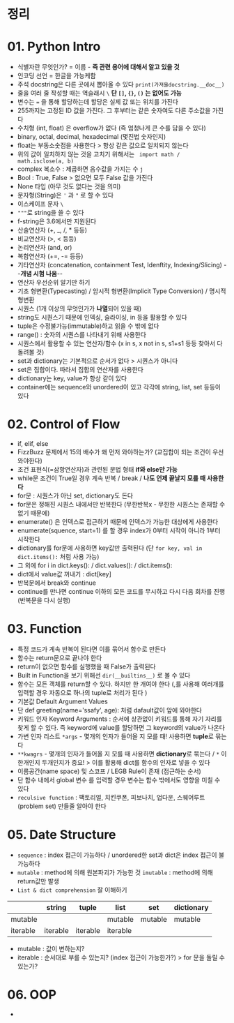 # 정리

# 01. Python Intro

* 식별자란 무엇인가?  = 이름 - **즉 관련 용어에 대해서 알고 있을 것**
* 인코딩 선언 = 한글을 가능케함
* 주석 docstring은 다른 곳에서 뽑아올 수 있다 `print(가져올docstring.__doc__)`
* 줄을 여러 줄 작성할 때는 역슬래시 `\`  **단 `[]`, `{}`, `()` 는 없어도 가능**
* 변수는 `=` 을 통해 할당하는데 할당은 실제 값 또는 위치를 가진다
* 255까지는 고정된 ID 값을 가진다. 그 후부터는 같은 숫자여도 다른 주소값을 가진다
* 수치형 (int, float) 은 overflow가 없다 (즉 엄청나게 큰 수를 담을 수 있다)
* binary, octal, decimal, hexadecimal (몇진법 숫자인지)
* float는 부동소숫점을 사용한다 > 항상 같은 값으로 일치되지 않는다
* 위의 값이 일치하지 않는 것을 고치기 위해서는 ` import math / math.isclose(a, b)`
* complex 복소수 : 제곱하면 음수값을 가지는 수 `j`
* Bool : True, False > 없으면 모두 False 값을 가진다
* None 타입 (아무 것도 없다는 것을 의미)
* 문자형(String)은 `'` 과 `"` 로 할 수 있다
* 이스케이프 문자 `\`
* `"""`로 string을 쓸 수 있다
* f-string은 3.6에서만 지원된다
* 산술연산자 (+, _, /, * 등등)
* 비교연산자 (>, < 등등)
* 논리연산자 (and, or)
* 복합연산자 (+=, -= 등등)
* 기타연산자 (concatenation, containment Test, Idenftity, Indexing/Slicing) --**개념 시험 나옴**--
* 연산자 우선순위 알기만 하기
* 기초 형변환(Typecasting) / 암시적 형변환(Implicit Type Conversion) / 명시적 형변환
* 시퀀스 (1개 이상의 무엇인가가 **나열**되어 있을 때) 
* string도 시퀀스기 때문에 인덱싱, 슬라이싱, in 등을 활용할 수 있다
* tuple은 수정불가능(immutable)하고 읽을 수 밖에 없다
* range() : 숫자의 시퀀스를 나타내기 위해 사용한다
* 시퀀스에서 활용할 수 있는 연산자/함수  (x in s, x not in s, s1+s1 등등 찾아서 다 돌려볼 것)
* set과 dictionary는 기본적으로 순서가 없다 > 시퀀스가 아니다
* set은 집합이다. 따라서 집합의 연산자를 사용한다
* dictionary는 key, value가 항상 같이 있다
* container에는 sequence와 unordered이 있고 각각에 string, list, set 등등이 있다



# 02. Control of Flow

* if, elif, else
* FizzBuzz 문제에서 15의 배수가 왜 먼저 와야하는가? (교집합이 되는 조건이 우선 와야한다)
* 조건 표현식(=삼항연산자)과 관련된 문법 형태 **if와 else만 가능**
* while문 조건이 True일 경우 계속 반복 / break / **나도 언제 끝날지 모를 때 사용한다**
* for문 : 시퀀스가 아닌 set, dictionary도 돈다
* for문은 정해진 시퀀스 내에서만 반복한다 (무한반복x - 무한한 시퀀스는 존재할 수 없기 때문에)
* enumerate() 은 인덱스로 접근하기 때문에 인덱스가 가능한 대상에게 사용한다
* enumerate(squence, start=1) 를 할 경우 index가 0부터 시작이 아니라 1부터 시작한다
* dictionary를 for문에 사용하면 key값만 출력된다 (단 `for key, val in dict.items():` 처럼 사용 가능)
* 그 외에 for i in dict.keys(): / dict.values(): / dict.items():
* dict에서 value값 꺼내기 : dict[key] 
* 반복문에서 break와 continue
* continue를 만나면 continue 이하의 모든 코드를 무시하고 다시 다음 회차를 진행 (반복문을 다시 실행)



# 03. Function

* 특정 코드가 계속 반복이 된다면 이를 묶어서 함수로 만든다
* 함수는 return문으로 끝나야 한다
* return이 없으면 함수를 실행했을 때 False가 출력된다
* Built in Function을 보기 위해선 `dir(__builtins__)` 로 볼 수 있다
* 함수는 모든 객체를 return할 수 있다. 하지만 한 개여야 한다 (,를 사용해 여러개를 입력할 경우 자동으로 하나의 tuple로 처리가 된다 )
* 기본값 Default Argument Values
* 단 def greeting(name='ssafy', age): 처럼 dafault값이 앞에 와야한다
* 키워드 인자 Keyword Arguments : 순서에 상관없이 키워드를 통해 자기 자리를 찾게 할 수 있다. 즉 keyword에 value를 할당하면 그 keyword의 value가 나온다
* 가변 인자 리스트 `*args`  - 몇개의 인자가 들어올 지 모를 때! 사용하면 **tuple**로 묶는다
* `**kwagrs` - 몇개의 인자가 들어올 지 모를 때 사용하면 **dictionary**로 묶는다 / `*` 이 한개인지 두개인지가 중요! > 이를 활용해 dict를 함수의 인자로 넣을 수 있다
* 이름공간(name space) 및 스코프 / LEGB Rule이 존재 (접근하는 순서)
* 단 함수 내에서 global 변수 를 입력할 경우 변수는 함수 밖에서도 영향을 미칠 수 있다
* `reculsive function` : 팩토리얼, 치킨쿠폰, 피보나치, 업다운, 스퀘어루트(problem set) 만들줄 알아야 한다



# 05. Date Structure

* `sequence` : index 접근이 가능하다 / unordered한 set과 dict은 index 접근이 불가능하다
* `mutable` : method에 의해 원본파괴가 가능한 것 `imutable` : method에 의해 return값만 발생
* `List & dict comprehension` 잘 이해하기

|          | string   | tuple    | list     | set     | dictionary |
| -------- | -------- | -------- | -------- | ------- | ---------- |
| mutable  |          |          | mutable  | mutable | mutable    |
| iterable | iterable | iterable | iterable |         |            |

* mutable : 값이 변하는지?
* iterable : 순서대로 부를 수 있는지? (index 접근이 가능한가?) > for 문을 돌릴 수 있는가?

# 06. OOP

* 


